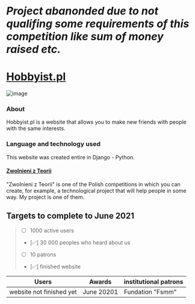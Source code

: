 <h1><i>Project abanonded due to not qualifing some requirements of this competition like sum of money raised etc.</i></h1>

# [Hobbyist.pl](http://ec2-3-129-208-240.us-east-2.compute.amazonaws.com/)

![image](https://github.com/BartekK2/hobbyist/assets/64779774/bce3a211-0e72-4f46-98ce-14bae900f57e)



### About
Hobbyist.pl is a website that allows you to make new friends with people with the same interests.

### Language and technology used
This website was created entire in Django - Python.

#### [Zwolnieni z Teorii](https://zwolnienizteorii.pl/)
"Zwolnieni z Teorii" is one of the Polish competitions in which you can create, for example,
a technological project that will help people in some way. My project is one of them.
## Targets to complete to June 2021
> - [ ] 1000 active users
> - [✅] 30 000 peoples who heard about us
> - [ ] 10 patrons
> - [✅] finished website

Users | Awards | institutional patrons
------------ | -------------| -------------
website not finished yet | June 20201 | Fundation "Fsmm"

